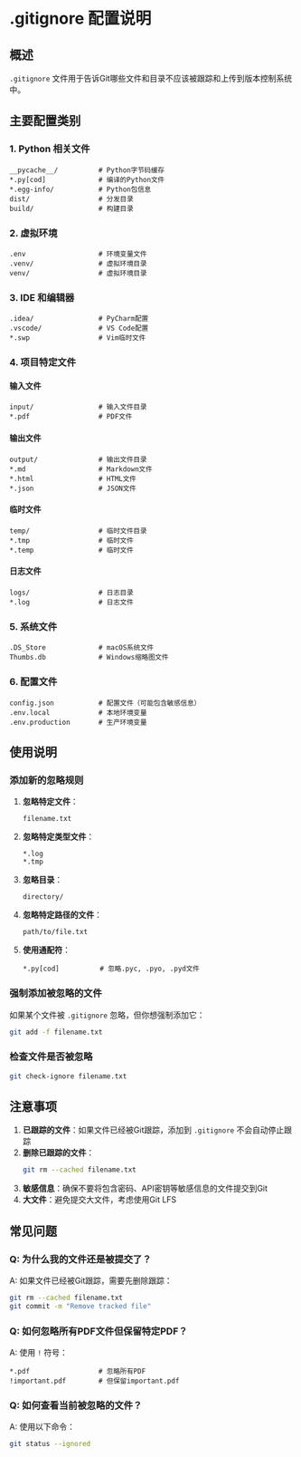 # .gitignore 配置说明

## 概述

`.gitignore` 文件用于告诉Git哪些文件和目录不应该被跟踪和上传到版本控制系统中。

## 主要配置类别

### 1. Python 相关文件
```
__pycache__/          # Python字节码缓存
*.py[cod]             # 编译的Python文件
*.egg-info/           # Python包信息
dist/                 # 分发目录
build/                # 构建目录
```

### 2. 虚拟环境
```
.env                  # 环境变量文件
.venv/                # 虚拟环境目录
venv/                 # 虚拟环境目录
```

### 3. IDE 和编辑器
```
.idea/                # PyCharm配置
.vscode/              # VS Code配置
*.swp                 # Vim临时文件
```

### 4. 项目特定文件

#### 输入文件
```
input/                # 输入文件目录
*.pdf                 # PDF文件
```

#### 输出文件
```
output/               # 输出文件目录
*.md                  # Markdown文件
*.html                # HTML文件
*.json                # JSON文件
```

#### 临时文件
```
temp/                 # 临时文件目录
*.tmp                 # 临时文件
*.temp                # 临时文件
```

#### 日志文件
```
logs/                 # 日志目录
*.log                 # 日志文件
```

### 5. 系统文件
```
.DS_Store             # macOS系统文件
Thumbs.db             # Windows缩略图文件
```

### 6. 配置文件
```
config.json           # 配置文件（可能包含敏感信息）
.env.local            # 本地环境变量
.env.production       # 生产环境变量
```

## 使用说明

### 添加新的忽略规则

1. **忽略特定文件**：
   ```
   filename.txt
   ```

2. **忽略特定类型文件**：
   ```
   *.log
   *.tmp
   ```

3. **忽略目录**：
   ```
   directory/
   ```

4. **忽略特定路径的文件**：
   ```
   path/to/file.txt
   ```

5. **使用通配符**：
   ```
   *.py[cod]          # 忽略.pyc, .pyo, .pyd文件
   ```

### 强制添加被忽略的文件

如果某个文件被 `.gitignore` 忽略，但你想强制添加它：

```bash
git add -f filename.txt
```

### 检查文件是否被忽略

```bash
git check-ignore filename.txt
```

## 注意事项

1. **已跟踪的文件**：如果文件已经被Git跟踪，添加到 `.gitignore` 不会自动停止跟踪
2. **删除已跟踪的文件**：
   ```bash
   git rm --cached filename.txt
   ```
3. **敏感信息**：确保不要将包含密码、API密钥等敏感信息的文件提交到Git
4. **大文件**：避免提交大文件，考虑使用Git LFS

## 常见问题

### Q: 为什么我的文件还是被提交了？
A: 如果文件已经被Git跟踪，需要先删除跟踪：
```bash
git rm --cached filename.txt
git commit -m "Remove tracked file"
```

### Q: 如何忽略所有PDF文件但保留特定PDF？
A: 使用 `!` 符号：
```
*.pdf                 # 忽略所有PDF
!important.pdf        # 但保留important.pdf
```

### Q: 如何查看当前被忽略的文件？
A: 使用以下命令：
```bash
git status --ignored
``` 
